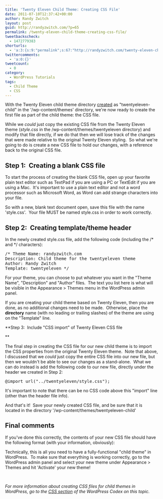 ```yaml
---
title: 'Twenty Eleven Child Theme: Creating CSS File'
date: 2011-07-10T12:37:42+00:00
author: Randy Zwitch
layout: post
guid: http://randyzwitch.com/?p=65
permalink: /twenty-eleven-child-theme-creating-css-file/
tweetbackscheck:
  - 1472779383
shorturls:
  - 'a:3:{s:9:"permalink";s:67:"http://randyzwitch.com/twenty-eleven-child-theme-creating-css-file/";s:7:"tinyurl";s:26:"http://tinyurl.com/7t2kwfp";s:4:"isgd";s:19:"http://is.gd/Q9RoWt";}'
twittercomments:
  - 'a:0:{}'
tweetcount:
  - 0
category:
  - WordPress Tutorials
tags:
  - Child Theme
  - CSS
---
```

With the Twenty Eleven child theme directory <a title="Picking a WordPress Theme:  Fancy or Basic?" href="http://randyzwitch.com/2011/07/wordpress-theme-twentyeleven-athualpa/" target="_blank">created</a> as "twentyeleven-child" in the '/wp-content/themes' directory, we're now ready to create the first file as part of the child theme: the CSS file.

While we _could_ just copy the existing CSS file from the Twenty Eleven theme (_style.css_ in the /wp-content/themes/twentyeleven directory) and modify that file directly, if we do that then we will lose track of the changes that were made relative to the original Twenty Eleven styling.  So what we're going to do is create a new CSS file to hold our changes, with a reference back to the original CSS file.



## Step 1:  Creating a blank CSS file

To start the process of creating the blank CSS file, open up your favorite plain text editor such as TextPad if you are using a PC or TextEdit if you are using a Mac.  It's important to use a plain text editor and not a word processor such as Microsoft Word, as Word can add strange characters into your file.

So with a new, blank text document open, save this file with the name 'style.css'.  Your file MUST be named style.css in order to work correctly.

## Step 2:  Creating template/theme header

In the newly created style.css file, add the following code (including the /\*  and \*/ characters):

<pre>/* Theme Name: randyzwitch.com
Description: Child theme for the twentyeleven theme
Author: Randy Zwitch
Template: twentyeleven */</pre>

For your theme, you can choose to put whatever you want in the "Theme Name", "Description" and "Author" files.  The text you list here is what will be visible in the Appearance > Themes menu in the WordPress admin panel.

If you are creating your child theme based on Twenty Eleven, then you are done, as no additional changes need to be made.  Otherwise, place the **directory** name (with no leading or trailing slashes) of the theme are using on the "Template" line.





**Step 3:  Include "CSS import" of Twenty Eleven CSS file

**

The final step in creating the CSS file for our new child theme is to import the CSS properties from the original Twenty Eleven theme.  Note that above, I discussed that we _could_ just copy the entire CSS file into our new file, but then we wouldn't be able to see our changes as a stand-alone.  What we can do instead is add the following code to our new file, directly under the header we created in Step 2:

<pre>@import url("../twentyeleven/style.css");</pre>

It's important to note that there can be no CSS code above this "import" line (other than the header file info).

And that's it!  Save your newly created CSS file, and be sure that it is located in the directory '/wp-content/themes/twentyeleven-child'

## Final comments

If you've done this correctly, the contents of your new CSS file should have the following format (with your information, obviously):



Technically, this is all you need to have a fully-functional "child theme" in WordPress.  To make sure that everything is working correctly, go to the WordPress admin panel and select your new theme under Appearance > Themes and hit 'Activate' your new theme!

&nbsp;

_For more information about creating CSS files for child themes in WordPress, go to the <a title="Wordpress Codex: Child Theme" href="http://codex.wordpress.org/Child_Themes#The_required_style.css_file" target="_blank">CSS section</a> of the WordPress Codex on this topic._
